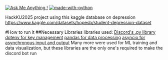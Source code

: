 [![Ask Me Anything !](https://img.shields.io/badge/Ask%20me-anything-1abc9c.svg)](https://GitHub.com/ascaletty) [![made-with-python](https://img.shields.io/badge/Made%20with-Python-1f425f.svg)](https://www.python.org/)  


HackKU2025 project using this kaggle database on depression
https://www.kaggle.com/datasets/hopesb/student-depression-dataset


#How to run it
##Necessary Libraries
libraries used:
[Discord's .py library](https://discordpy.readthedocs.io/en/stable/intro.html) 
[dotenv for key management](https://pypi.org/project/python-dotenv/)
[pandas for data processing](https://pypi.org/project/pandas/)
[asyncio for asynchronous input and output](https://pypi.org/project/asyncio/)
Many more were used for ML training and data visualization, but these libraries are the only one's required to make the discord bot run




